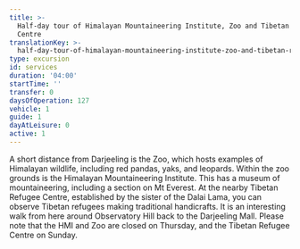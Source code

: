 ```yaml
---
title: >-
  Half-day tour of Himalayan Mountaineering Institute, Zoo and Tibetan Refugee
  Centre
translationKey: >-
  half-day-tour-of-himalayan-mountaineering-institute-zoo-and-tibetan-refugee-centre
type: excursion
id: services
duration: '04:00'
startTime: ''
transfer: 0
daysOfOperation: 127
vehicle: 1
guide: 1
dayAtLeisure: 0
active: 1
---
```

A short distance from Darjeeling is the Zoo, which hosts examples of Himalayan wildlife, including red pandas, yaks, and leopards. Within the zoo grounds is the Himalayan Mountaineering Institute. This has a museum of mountaineering, including a section on Mt Everest. At the nearby Tibetan Refugee Centre, established by the sister of the Dalai Lama, you can observe Tibetan refugees making traditional handicrafts. It is an interesting walk from here around Observatory Hill back to the Darjeeling Mall.      Please note that the HMI and Zoo are closed on Thursday, and the Tibetan Refugee Centre on Sunday.